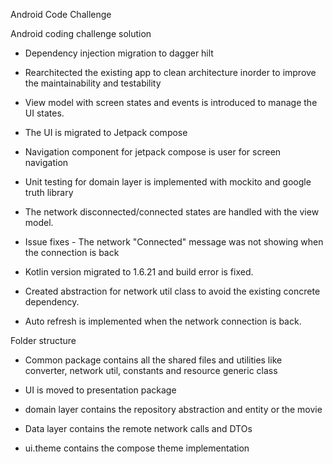  Android Code Challenge

Android coding challenge solution

* Dependency injection migration to dagger hilt

* Rearchitected the existing app to clean architecture inorder to improve the maintainability and testability

* View model with screen states and events is introduced to manage the UI states. 

* The UI is migrated to Jetpack compose

* Navigation component for jetpack compose is user for screen navigation

* Unit testing for domain layer is implemented with mockito and google truth library

* The network disconnected/connected states are handled with the view model. 

* Issue fixes - The network "Connected" message was not showing when the connection is back

* Kotlin version migrated to 1.6.21 and build error is fixed. 

* Created abstraction for network util class to avoid the existing concrete dependency. 

* Auto refresh is implemented when the network connection is back. 

Folder structure

* Common package contains all the shared files and utilities like converter, network util, constants and resource generic class
  
* UI is moved to presentation package
  
* domain layer contains the repository abstraction and entity or the movie
  
* Data layer contains the remote network calls and DTOs
  
* ui.theme contains the compose theme implementation
